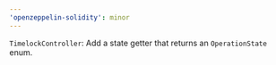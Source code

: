 ```yaml
---
'openzeppelin-solidity': minor
---
```


`TimelockController`: Add a state getter that returns an `OperationState` enum.

